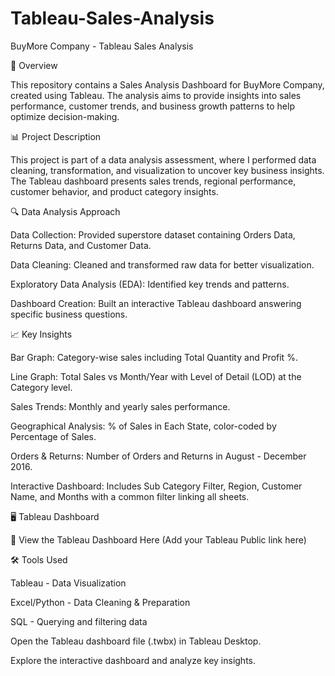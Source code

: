 # Tableau-Sales-Analysis

BuyMore Company - Tableau Sales Analysis

📌 Overview

This repository contains a Sales Analysis Dashboard for BuyMore Company, created using Tableau. The analysis aims to provide insights into sales performance, customer trends, and business growth patterns to help optimize decision-making.

📊 Project Description

This project is part of a data analysis assessment, where I performed data cleaning, transformation, and visualization to uncover key business insights. The Tableau dashboard presents sales trends, regional performance, customer behavior, and product category insights.

🔍 Data Analysis Approach

Data Collection: Provided superstore dataset containing Orders Data, Returns Data, and Customer Data.

Data Cleaning: Cleaned and transformed raw data for better visualization.

Exploratory Data Analysis (EDA): Identified key trends and patterns.

Dashboard Creation: Built an interactive Tableau dashboard answering specific business questions.

📈 Key Insights

Bar Graph: Category-wise sales including Total Quantity and Profit %.

Line Graph: Total Sales vs Month/Year with Level of Detail (LOD) at the Category level.

Sales Trends: Monthly and yearly sales performance.

Geographical Analysis: % of Sales in Each State, color-coded by Percentage of Sales.

Orders & Returns: Number of Orders and Returns in August - December 2016.

Interactive Dashboard: Includes Sub Category Filter, Region, Customer Name, and Months with a common filter linking all sheets.

🖥️ Tableau Dashboard

📌 View the Tableau Dashboard Here (Add your Tableau Public link here)

🛠 Tools Used

Tableau - Data Visualization

Excel/Python - Data Cleaning & Preparation

SQL - Querying and filtering data

Open the Tableau dashboard file (.twbx) in Tableau Desktop.

Explore the interactive dashboard and analyze key insights.
